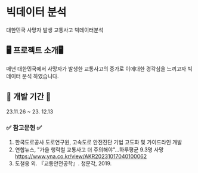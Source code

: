 # 빅데이터 분석
대한민국 사망자 발생 교통사고 빅데이터분석

## 🖥 프로젝트 소개🖥
매년 대한민국에서 사망자가 발생한 교통사고의 증가로 이에대한 경각심을 느끼고자 빅데이터 분석 하였습니다.

## 📅 개발 기간 📆
23.11.26 ~ 23. 12.13

### ✅ 참고문헌 ✅
1. 한국도로공사 도로연구원, 고속도로 안전진단 기법 고도화 및 가이드라인 개발
3. 연합뉴스, "가을 행락철 교통사고 더 주의해야"…하루평균 9.3명 사망 https://www.yna.co.kr/view/AKR20231017040100062
4. 도철웅 외. 『교통안전공학』. 청문각, 2019.
